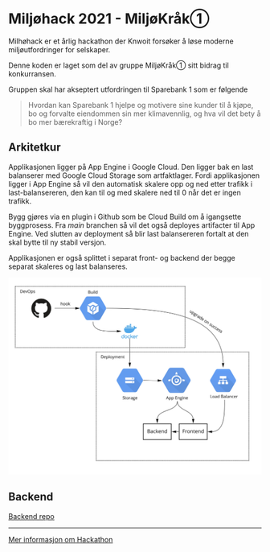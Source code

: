 # Miljøhack 2021 - MiljøKråk①

Milhøhack er et årlig hackathon der Knwoit forsøker å løse moderne miljøutfordringer for selskaper.

Denne koden er laget som del av gruppe MiljøKråk① sitt bidrag til konkurransen.

Gruppen skal har akseptert utfordringen til Sparebank 1 som er følgende
> Hvordan kan Sparebank 1 hjelpe og motivere sine kunder til å kjøpe, bo og forvalte eiendommen sin mer klimavennlig, og hva vil det bety å bo mer bærekraftig i Norge?

## Arkitetkur
Applikasjonen ligger på App Engine i Google Cloud. Den ligger bak en last balanserer med Google Cloud Storage som artfaktlager. Fordi applikasjonen ligger i App Engine så vil den automatisk skalere opp og ned etter trafikk i last-balansereren, den kan til og med skalere ned til 0 når det er ingen trafikk.

Bygg gjøres via en plugin i Github som be Cloud Build om å igangsette byggprosess. Fra _main_ branchen så vil det også deployes artifacter til App Engine. Ved slutten av deployment så blir last balansereren fortalt at den skal bytte til ny stabil versjon.

Applikasjonen er også splittet i separat front- og backend der begge separat skaleres og last balanseres.

![alt text](docs/arkitektur.jpg)

## Backend

[Backend repo](https://github.com/andreaseg/miljohack-team1-backend)

***


[Mer informasjon om Hackathon](https://www.hackathon.knowit.no/)

